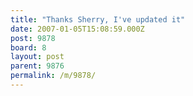 ```yaml
---
title: "Thanks Sherry, I've updated it"
date: 2007-01-05T15:08:59.000Z
post: 9878
board: 8
layout: post
parent: 9876
permalink: /m/9878/
---
```


